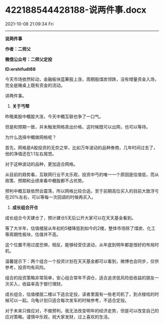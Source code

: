 # 422188544428188-说两件事.docx

2021-10-08 21:09:34 Fri

----

__说两件事__

__作者：二师父__

__微信公众号：二师父定投__

__ID:ershifudt88__

今天市场依然轮动，金融板块蓝筹股上涨，周期股煤炭领跌，没有增量资金入场，完全是赌桌上既有资金的流动。

讲两件事。

1. __关于丐帮__

昨晚美股中概股大涨，今天中概互联也争了一口气。

但是和预期一致，并未触发网格卖出价格，这时候既可以出网，也可以等待。

为什么选择中概做网格呢？

首先，网格是A股投资的无奈之举，比如万年波动的品种券商，几年时间过去了，他的净值还在1\.1左右晃悠。

对于这种波动的品种，更加适合网格。

从目前的趋势看，互联网行业不太乐观，投资中丐的唯一一个原因是估值低，而从政策、预期和业绩来看中概股都不占优势。

预判中概互联依然会震荡，所以网格比较合适。至于前期高位买入的目前大致浮亏在20%左右，可以等每一次回调的时候再买入。

1. __成长组合开仓__

成长组合今天建仓了，预计建仓5天后公开大家可以在天天基金看到。

等了大半年，估值楼层从年初的5楼降低到如今的2楼，整体市场除了煤炭、化工等周期性板块，估值并不高。

这个位置不用过度恐惧，相反，能够经受住波动，从年底到明年都是很好的布局时机。

温馨提示下：两个组合一个投资计划在天天基金都可以看到，微博也会同步，仅供参考，投资均有风险。

组合的投资策略非常简单，安心组合常年不调仓，适合追求低风险低收益的朋友一次买入，收益率高于银行理财。

成长组合，估值楼层二楼以下适合定投，读者里面有一些老司机了，到点梭哈的时候可以一起。乌龟计划只适合每次发车的时候参考，不适合定投。

对于未来只做应对，不做预判，我无法改变明年的经济走势，但是可以改变自己的应对策略。谨慎中乐观，祝大家发财，过上喜欢的生活。

